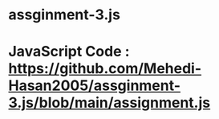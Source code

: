 # assginment-3.js
# JavaScript Code : https://github.com/Mehedi-Hasan2005/assginment-3.js/blob/main/assignment.js
